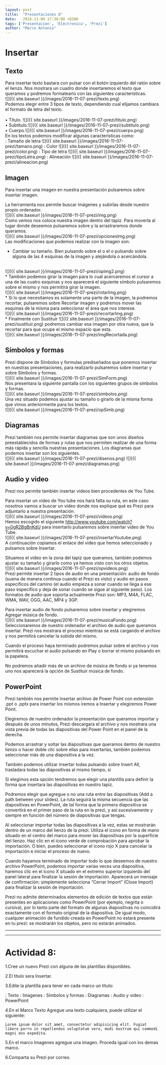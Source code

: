 ```yaml
---
layout: post
title:  "Presentaciones 8"
date:   2016-11-09 17:30:00 +0200
tags: ['Presentacion', 'Electronica', 'Prezi']
author: "Marco Antonio"
---
```


# Insertar

## Texto

Para insertar texto bastara con pulsar con el botón izquierdo del ratón sobre el lienzo. Nos mostrara un cuadro donde insertaremos el texto que queramos y podremos formatearlo con las siguientes  características.
<br>
![]({{ site.baseurl }}/images/2016-11-07-prezi/texto.png)
<br>
Podemos elegir entre 3 tipos de texto, dependiendo cual elijamos cambiara el formato de letra del texto.
<br>    
• Título. ![]({{ site.baseurl }}/images/2016-11-07-prezi/titulo.png)
<br>
• Subtítulo.![]({{ site.baseurl }}/images/2016-11-07-prezi/subtitulo.png)
<br>
• Cuerpo.![]({{ site.baseurl }}/images/2016-11-07-prezi/cuerpo.png)
<br>
En los textos podemos modificar algunas características como: <br>
 : Tamaño de letra  ![]({{ site.baseurl }}/images/2016-11-07-prezi/tamano.png)
 : Color  ![]({{ site.baseurl }}/images/2016-11-07-prezi/color.png)
 : Tipo de letra  ![]({{ site.baseurl }}/images/2016-11-07-prezi/tipoLetra.png)
 : Alineación ![]({{ site.baseurl }}/images/2016-11-07-prezi/alineacion.png)


## Imagen

Para insertar una imagen en nuestra presentación pulsaremos sobre insertar imagen.

La herramienta nos permite buscar imágenes y subirlas desde nuestro propio ordenador. 
<br>
![]({{ site.baseurl }}/images/2016-11-07-prezi/img.png)
<br>
Como vemos nos coloca nuestra imagen dentro del tapiz. Para moverla al lugar donde deseemos pulsaremos sobre y la arrastraremos donde queramos.
<br>
![]({{ site.baseurl }}/images/2016-11-07-prezi/opcionesImg.png)
<br>
Las modificaciones que podemos realizar con la imagen son:

* Cambiar su tamaño. Bien pulsando sobre el o el o pulsando sobre alguna de las 4 esquinas de la imagen y alejándola o acercándola.
<br>
![]({{ site.baseurl }}/images/2016-11-07-prezi/opimg2.png)
<br>
* También podemos girar la imagen para lo cual acercaremos el cursor a una de las cuatro esquinas y nos aparecerá el siguiente símbolo pulsaremos sobre el mismo y nos permitirá girar la imagen.
<br>
![]({{ site.baseurl }}/images/2016-11-07-prezi/rotarImg.png)
<br>
* Si lo que necesitamos es solamente una parte de la imagen, la podremos recortar, pulsaremos sobre Recortar imagen  y podremos mover las esquinas de la misma para seleccionar el área que nos interese.
<br>
![]({{ site.baseurl }}/images/2016-11-07-prezi/recortarImg.png)
<br>
* Finalmente con Sustituir ![]({{ site.baseurl }}/images/2016-11-07-prezi/sustituir.png) podremos cambiar esa imagen por otra nueva, que la recortar para que ocupe el mismo espacio que esta.
<br>
![]({{ site.baseurl }}/images/2016-11-07-prezi/imgRecortada.png)
<br>

## Símbolos y formas

Prezi dispone de Símbolos y formulas prediseñados que ponemos insertar en nuestras presentaciones, para realizarlo pulsaremos sobre insertar y sobre Símbolos y formas.
<br>
![]({{ site.baseurl }}/images/2016-11-07-prezi/SimForm.png)
<br>
Nos presentara la siguiente pantalla con los siguientes grupos de símbolos y formas.
<br>
![]({{ site.baseurl }}/images/2016-11-07-prezi/simbolos.png)
<br>
Una vez situado podemos ajustar su tamaño o girarlo de la misma forma que vimos anteriormente para los textos.
<br>
![]({{ site.baseurl }}/images/2016-11-07-prezi/opSimb.png)
<br>

## Diagramas

Prezi también nos permite insertar diagramas que son unos diseños preestablecidos de formas y rutas que nos permiten realizar de una forma más rápida y sencilla nuestras presentaciones. Los diagramas que podemos insertar son los siguientes.
<br>
![]({{ site.baseurl }}/images/2016-11-07-prezi/disenos.png) ![]({{ site.baseurl }}/images/2016-11-07-prezi/diagramas.png)
<br>

## Audio y video

Prezi nos permite también insertar videos bien procedentes de You Tube.

Para insertar un video de You tube nos hará falta su ruta, en este caso nosotros vamos a buscar un video donde nos explique qué es Prezi para adjuntarlo a nuestra presentación.
<br>
![]({{ site.baseurl }}/images/2016-11-07-prezi/videos.png)
<br>
Hemos escogido el siguiente <a href="http://www.youtube.com/watch?v=0gR2BgBnKdU">http://www.youtube.com/watch?v=0gR2BgBnKdU</a> para insertarlo pulsaremos sobre insertar video de You Tube.
<br>
![]({{ site.baseurl }}/images/2016-11-07-prezi/insertarYoutube.png)
<br>
A continuación copiamos el enlace del video que hemos seleccionado y pulsamos sobre Insertar.

Situamos el video en la zona del tapiz que queramos, también podemos ajustar su tamaño y girarlo como ya hemos visto con los otros objetos.
<br>
![]({{ site.baseurl }}/images/2016-11-07-prezi/opvideos.png)
<br>
Prezi permite insertar 2 tipos de audio en una presentación: audio de fondo (suena de manera continua cuando el Prezi es visto) y audio en pasos específicos del camino (el audio empieza a sonar cuando se llega a ese paso específico y deja de sonar cuando se sigue al siguiente paso). Los formatos de audio que soporta actualmente Prezi son: MP3, M4A, FLAC, WMA, WAV, OGG, AAC, MP4 y 3GP.

Para insertar audio de fondo pulsaremos sobre insertar y elegiremos Agregar música de fondo.
<br>
![]({{ site.baseurl }}/images/2016-11-07-prezi/musicaFondo.png)
<br>
Seleccionaremos de nuestro ordenador el archivo de audio que queramos insertar. Prezi nos mostrara el proceso mientras se está cargando el archivo y nos permitirá cancelar la subida del mismo.

Cuando el proceso haya terminado podremos pulsar sobre el archivo y nos permitirá escuchar el audio pulsando en Play o borrar el mismo pulsando en la papelera.

No podremos añadir más de un archivo de música de fondo si ya tenemos uno nos aparecerá la opción de Sustituir música de fondo.

## PowerPoint

Prezi también nos permite insertar archivo de Power Point con extensión .ppt o .pptx para insertar los mismos iremos a Insertar y elegiremos Power Point.

Elegiremos de nuestro ordenador la presentación que queramos importar y después de unos minutos, Prezi descargara el archivo y nos mostrara una vista previa de todas las diapositivas del Power Point en el panel de la derecha.

Podemos arrastrar y soltar las diapositivas que queramos dentro de nuestro lienzo o hacer doble clic sobre ellas para insertarlas, también podemos seleccionar más de una diapositiva a la vez.

También podemos utilizar insertar todas pulsando sobre Insert All, trasladara todas las diapositivas al mismo tiempo, si

Si elegimos esta opción tendremos que elegir una plantilla para definir la forma que insertara las diapositivas en nuestro tapiz.

Podremos elegir que agregue o no una ruta entre las diapositivas (Add a path between your slides). La ruta seguirá la misma secuencia que las diapositivas en PowerPoint, de tal forma que la primera diapositiva se convertirá en el primer paso de la ruta en la prezi, y así sucesivamente y siempre en función del número de diapositivas que tengas.

Al seleccionar importar todas las diapositivas a la vez, estas se mostrarán dentro de un marco del lienzo de la prezi. Utiliza el icono en forma de mano situado en el centro del marco para mover las diapositivas por la superficie del lienzo. Haz clic en el icono verde de comprobación para aprobar la importación. O bien, puedes seleccionar el icono rojo X para cancelar la importación e iniciar el proceso de nuevo.

Cuando hayamos terminado de importar todo lo que deseemos de nuestro archivo PowerPoint, podemos importar varias veces una diapositiva, haremos clic en el icono X situado en el extremo superior izquierdo del panel lateral para finalizar la sesión de importación. Aparecerá un mensaje de confirmación: simplemente selecciona “Cerrar Import” (Close Import) para finalizar la sesión de importación.

Prezi no admite determinados elementos de edición de textos que están presentes en aplicaciones como PowerPoint (por ejemplo, negrita o cursiva), por lo tanto parte del formato de algunas diapositivas no coincidirá exactamente con el formato original de la diapositiva. De igual modo, cualquier animación de fundido creada en PowerPoint no estará presente en tu prezi: se mostrarán los objetos, pero no estarán animados.

***
***

# Actividad 8:

1.Cree un nuevo Prezi con alguna de las plantillas disponibles.

2.El titulo sera Insertar.

3.Edite la plantilla para tener en cada marco un titulo:

 : Texto
 : Imagenes
 : Simbolos y formas
 : Diagramas
 : Audio y video
 : PowerPoint

4.En el Marco Texto Agregue una texto cualquiera, puede utilizar el siguiente:

~~~
Lorem ipsum dolor sit amet, consectetur adipisicing elit. Fugiat libero porro in repellendus voluptatum vero, modi nostrum qui commodi magni eos expedita.
~~~

5.En el marco Imagenes agregue una imagen. Proceda igual con los demas marco.

6.Comparta su Prezi por correo.